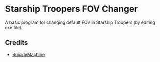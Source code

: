 ﻿Starship Troopers FOV Changer
=====================
A basic program for changing default FOV in Starship Troopers (by editing exe file).

Credits
-------
  * [SuicideMachine](http://twitch.tv/suimachine)
  

